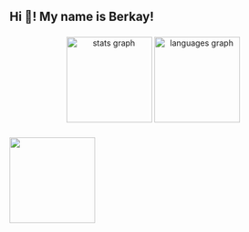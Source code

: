 <h2 align="left">Hi 👋! My name is Berkay!</h2>

###

<div align="center">
  <img src="https://github-readme-stats.vercel.app/api?username=xberkaysec&hide_title=false&hide_rank=false&show_icons=true&include_all_commits=true&count_private=true&disable_animations=false&theme=dracula&locale=en&hide_border=false" height="150" alt="stats graph"  />
  <img src="https://github-readme-stats.vercel.app/api/top-langs?username=xberkaysec&locale=en&hide_title=false&layout=compact&card_width=320&langs_count=5&theme=dracula&hide_border=false" height="150" alt="languages graph"  />
</div>

###

<img align="center" height="150" src="https://media1.giphy.com/media/ZVik7pBtu9dNS/200w.gif?cid=6c09b952x1cdvynkolzqteyml29ejnt9g49yc97qqmhzprry&ep=v1_gifs_search&rid=200w.gif&ct=g"  />

###


